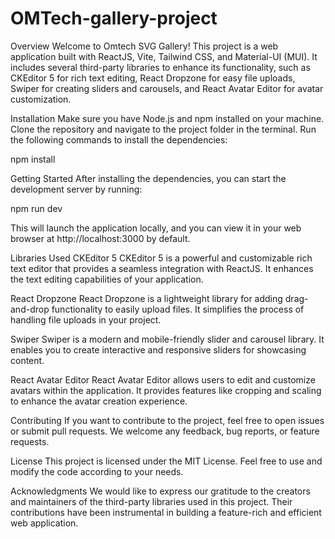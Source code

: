 # OMTech-gallery-project

Overview
Welcome to Omtech SVG Gallery! This project is a web application built with ReactJS, Vite, Tailwind CSS, and Material-UI (MUI). It includes several third-party libraries to enhance its functionality, such as CKEditor 5 for rich text editing, React Dropzone for easy file uploads, Swiper for creating sliders and carousels, and React Avatar Editor for avatar customization.

Installation
Make sure you have Node.js and npm installed on your machine. Clone the repository and navigate to the project folder in the terminal. Run the following commands to install the dependencies:

npm install

Getting Started
After installing the dependencies, you can start the development server by running:

npm run dev

This will launch the application locally, and you can view it in your web browser at http://localhost:3000 by default.

Libraries Used
CKEditor 5
CKEditor 5 is a powerful and customizable rich text editor that provides a seamless integration with ReactJS. It enhances the text editing capabilities of your application.

React Dropzone
React Dropzone is a lightweight library for adding drag-and-drop functionality to easily upload files. It simplifies the process of handling file uploads in your project.

Swiper
Swiper is a modern and mobile-friendly slider and carousel library. It enables you to create interactive and responsive sliders for showcasing content.

React Avatar Editor
React Avatar Editor allows users to edit and customize avatars within the application. It provides features like cropping and scaling to enhance the avatar creation experience.

Contributing
If you want to contribute to the project, feel free to open issues or submit pull requests. We welcome any feedback, bug reports, or feature requests.

License
This project is licensed under the MIT License. Feel free to use and modify the code according to your needs.

Acknowledgments
We would like to express our gratitude to the creators and maintainers of the third-party libraries used in this project. Their contributions have been instrumental in building a feature-rich and efficient web application.

